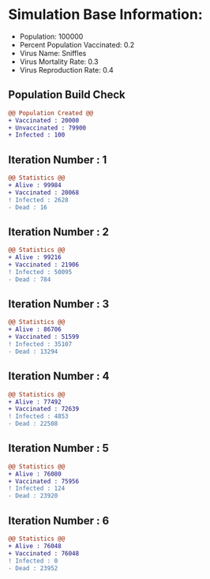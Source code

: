 # Simulation Base Information:
+ Population: 100000
+ Percent Population Vaccinated: 0.2
+ Virus Name: Sniffles
+ Virus Mortality Rate: 0.3
+ Virus Reproduction Rate: 0.4
## Population Build Check
```diff
@@ Population Created @@
+ Vaccinated : 20000
+ Unvaccinated : 79900
+ Infected : 100
```
## Iteration Number : 1
```diff
@@ Statistics @@
+ Alive : 99984
+ Vaccinated : 20068
! Infected : 2628
- Dead : 16
```
## Iteration Number : 2
```diff
@@ Statistics @@
+ Alive : 99216
+ Vaccinated : 21906
! Infected : 50095
- Dead : 784
```
## Iteration Number : 3
```diff
@@ Statistics @@
+ Alive : 86706
+ Vaccinated : 51599
! Infected : 35107
- Dead : 13294
```
## Iteration Number : 4
```diff
@@ Statistics @@
+ Alive : 77492
+ Vaccinated : 72639
! Infected : 4853
- Dead : 22508
```
## Iteration Number : 5
```diff
@@ Statistics @@
+ Alive : 76080
+ Vaccinated : 75956
! Infected : 124
- Dead : 23920
```
## Iteration Number : 6
```diff
@@ Statistics @@
+ Alive : 76048
+ Vaccinated : 76048
! Infected : 0
- Dead : 23952
```
